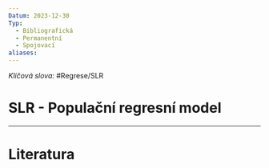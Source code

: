```yaml
---
Datum: 2023-12-30
Typ:
  - Bibliografická
  - Permanentní
  - Spojovací
aliases:
---
```

*Klíčová slova:* #Regrese/SLR 
# SLR - Populační regresní model

- - -
# Literatura


